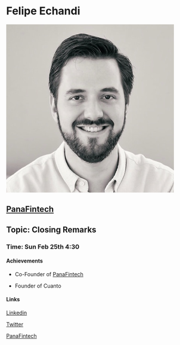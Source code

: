 # Felipe Echandi
  
  
![Felipe Echandi](https://github.com/Alexstang/PanamaGlass-Speakers-list/blob/master/felipee-chandi.jpg)

## [PanaFintech](http://www.panafintech.com/)
  
## Topic: Closing Remarks
  
 ### Time: Sun Feb 25th 4:30
  
 #### Achievements
   
   * Co-Founder of [PanaFintech](http://www.panafintech.com/)
  
   * Founder of Cuanto
  
  #### Links 
  
  [Linkedin](https://www.linkedin.com/in/felipeechandi/)
  
  [Twitter](https://twitter.com/felcheck?lang=en)
  
  [PanaFintech](http://www.panafintech.com/)
